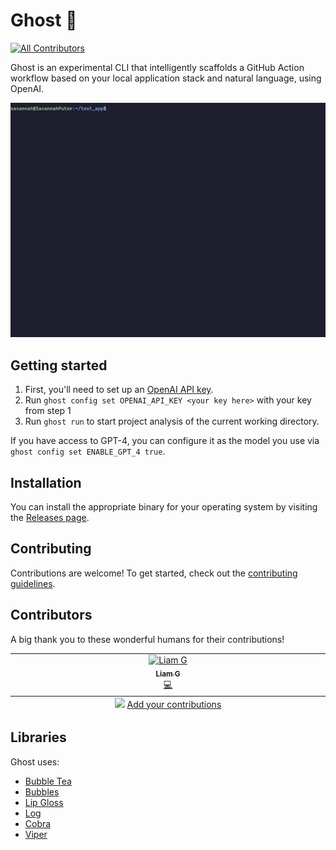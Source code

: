# Ghost 👻
[![All Contributors](https://img.shields.io/github/all-contributors/savannahostrowski/ghost?color=bd93f9&style=flat-square)](#contributors)

Ghost is an experimental CLI that intelligently scaffolds a GitHub Action workflow based on your local application stack and natural language, using OpenAI.

![A screenshot of the Ghost UX flow](ghost.gif)

## Getting started
1. First, you'll need to set up an [OpenAI API key](https://platform.openai.com/account/api-keys).
2. Run `ghost config set OPENAI_API_KEY <your key here>` with your key from step 1
3. Run `ghost run` to start project analysis of the current working directory.

If you have access to GPT-4, you can configure it as the model you use via `ghost config set ENABLE_GPT_4 true`.

## Installation
You can install the appropriate binary for your operating system by visiting the [Releases page](https://github.com/savannahostrowski/ghost/releases).

## Contributing
Contributions are welcome! To get started, check out the [contributing guidelines](CONTRIBUTING.md).

## Contributors
A big thank you to these wonderful humans for their contributions!

<!-- ALL-CONTRIBUTORS-LIST:START - Do not remove or modify this section -->
<!-- prettier-ignore-start -->
<!-- markdownlint-disable -->
<table>
  <tbody>
    <tr>
      <td align="center" valign="top" width="14.28%"><a href="https://github.com/Galzzly"><img src="https://avatars.githubusercontent.com/u/5075858?v=4?s=100" width="100px;" alt="Liam G"/><br /><sub><b>Liam G</b></sub></a><br /><a href="https://github.com/savannahostrowski/ghost/commits?author=Galzzly" title="Code">💻</a></td>
    </tr>
  </tbody>
  <tfoot>
    <tr>
      <td align="center" size="13px" colspan="7">
        <img src="https://raw.githubusercontent.com/all-contributors/all-contributors-cli/1b8533af435da9854653492b1327a23a4dbd0a10/assets/logo-small.svg">
          <a href="https://all-contributors.js.org/docs/en/bot/usage">Add your contributions</a>
        </img>
      </td>
    </tr>
  </tfoot>
</table>

<!-- markdownlint-restore -->
<!-- prettier-ignore-end -->

<!-- ALL-CONTRIBUTORS-LIST:END -->

## Libraries
Ghost uses:
- [Bubble Tea](https://github.com/charmbracelet/bubbletea)
- [Bubbles](https://github.com/charmbracelet/bubbles)
- [Lip Gloss](https://github.com/charmbracelet/lipgloss)
- [Log](https://github.com/charmbracelet/log)
- [Cobra](https://github.com/spf13/cobra)
- [Viper](https://github.com/spf13/viper)
